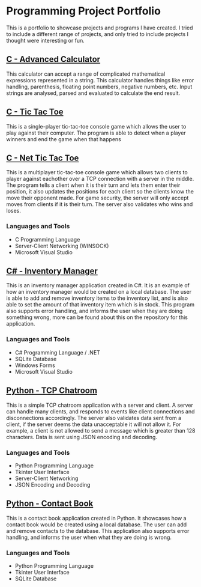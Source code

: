 
# Programming Project Portfolio

This is a portfolio to showcase projects and programs I have created. I tried to include a different range of projects, and only tried to include projects I thought were interesting or fun. 

## [C - Advanced Calculator](https://github.com/tokyolatter00/Calculator)

This calculator can accept a range of complicated mathematical expressions represented in a string. This calculator handles things like error handling, parenthesis, floating point numbers, negative numbers, etc. Input strings are analysed, parsed and evaluated to calculate the end result. 
  
## [C - Tic Tac Toe](https://github.com/tokyolatter00/Tic-Tac-Toe)

This is a single-player tic-tac-toe console game which allows the user to play against their computer. The program is able to detect when a player winners and end the game when that happens

## [C - Net Tic Tac Toe](https://github.com/tokyolatter00/Net-Tic-Tac-Toe)

This is a multiplayer tic-tac-toe console game which allows two clients to player against eachother over a TCP connection with a server in the middle. The program tells a client when it is their turn and lets them enter their position, it also updates the positions for each client so the clients know the move their opponent made. For game security, the server will only accept moves from clients if it is their turn. The server also validates who wins and loses. 

### **Languages and Tools**

- C Programming Language
- Server-Client Networking (WINSOCK)
- Microsoft Visual Studio

## [C# - Inventory Manager](https://github.com/tokyolatter00/Inventory-Manager)

This is an inventory manager application created in C#. It is an example of how an inventory manager would be created on a local database. The user is able to add and remove inventory items to the inventory list, and is also able to set the amount of that inventory item which is in stock. This program also supports error handling, and informs the user when they are doing something wrong, more can be found about this on the repository for this application. 

### **Languages and Tools**

- C# Programming Language / .NET
- SQLite Database
- Windows Forms
- Microsoft Visual Studio

## [Python - TCP Chatroom](https://github.com/tokyolatter00/Python-Chat-Room)

This is a simple TCP chatroom application with a server and client. A server can handle many clients, and responds to events like client connections and disconnections accordingly. The server also validates data sent from a client, if the server deems the data unacceptable it will not allow it. For example, a client is not allowed to send a message which is greater than 128 characters. Data is sent using JSON encoding and decoding. 

### **Languages and Tools**

- Python Programming Language
- Tkinter User Interface
- Server-Client Networking
- JSON Encoding and Decoding

## [Python - Contact Book](https://github.com/tokyolatter00/Contact-Book)

This is a contact book application created in Python. It showcases how a contact book would be created using a local database. The user can add and remove contacts to the database. This application also supports error handling, and informs the user when what they are doing is wrong.  

### **Languages and Tools**

- Python Programming Language
- Tkinter User Interface
- SQLite Database



